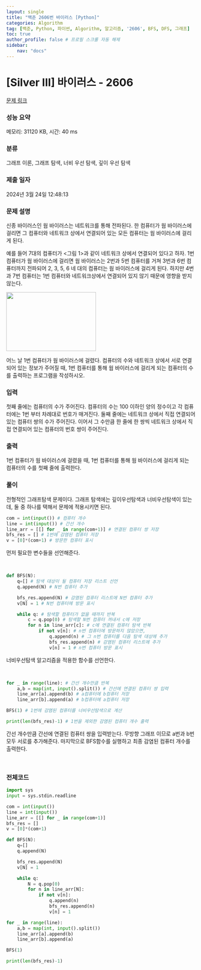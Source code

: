 ```yaml
---
layout: single
title: "백준 2606번 바이러스 [Python]"
categories: Algorithm
tag: [백준, Python, 파이썬, Algorithm, 알고리즘, '2606', BFS, DFS, 그래프]
toc: true
author_profile: false # 프로필 스크롤 자동 해제
sidebar:
    nav: "docs"
---
```


# [Silver III] 바이러스 - 2606 

[문제 링크](https://www.acmicpc.net/problem/2606) 

### 성능 요약

메모리: 31120 KB, 시간: 40 ms

### 분류

그래프 이론, 그래프 탐색, 너비 우선 탐색, 깊이 우선 탐색

### 제출 일자

2024년 3월 24일 12:48:13

### 문제 설명

<p>신종 바이러스인 웜 바이러스는 네트워크를 통해 전파된다. 한 컴퓨터가 웜 바이러스에 걸리면 그 컴퓨터와 네트워크 상에서 연결되어 있는 모든 컴퓨터는 웜 바이러스에 걸리게 된다.</p>

<p>예를 들어 7대의 컴퓨터가 <그림 1>과 같이 네트워크 상에서 연결되어 있다고 하자. 1번 컴퓨터가 웜 바이러스에 걸리면 웜 바이러스는 2번과 5번 컴퓨터를 거쳐 3번과 6번 컴퓨터까지 전파되어 2, 3, 5, 6 네 대의 컴퓨터는 웜 바이러스에 걸리게 된다. 하지만 4번과 7번 컴퓨터는 1번 컴퓨터와 네트워크상에서 연결되어 있지 않기 때문에 영향을 받지 않는다.</p>

<p><img alt="" src="https://www.acmicpc.net/upload/images/zmMEZZ8ioN6rhCdHmcIT4a7.png" style="width: 239px; height: 157px; "></p>

<p>어느 날 1번 컴퓨터가 웜 바이러스에 걸렸다. 컴퓨터의 수와 네트워크 상에서 서로 연결되어 있는 정보가 주어질 때, 1번 컴퓨터를 통해 웜 바이러스에 걸리게 되는 컴퓨터의 수를 출력하는 프로그램을 작성하시오.</p>

### 입력 

 <p>첫째 줄에는 컴퓨터의 수가 주어진다. 컴퓨터의 수는 100 이하인 양의 정수이고 각 컴퓨터에는 1번 부터 차례대로 번호가 매겨진다. 둘째 줄에는 네트워크 상에서 직접 연결되어 있는 컴퓨터 쌍의 수가 주어진다. 이어서 그 수만큼 한 줄에 한 쌍씩 네트워크 상에서 직접 연결되어 있는 컴퓨터의 번호 쌍이 주어진다.</p>

### 출력 

 <p>1번 컴퓨터가 웜 바이러스에 걸렸을 때, 1번 컴퓨터를 통해 웜 바이러스에 걸리게 되는 컴퓨터의 수를 첫째 줄에 출력한다.</p>

### 풀이
<p>전형적인 그래프탐색 문제이다. 그래프 탐색에는 깊이우선탐색과 너비우선탐색이 있는데, 둘 중 하나를 택해서 문제에 적용시키면 된다.</p>

~~~python
com = int(input()) # 컴퓨터 개수
line = int(input()) # 간선 개수
line_arr = [[] for _ in range(com+1)] # 연결된 컴퓨터 쌍 저장
bfs_res = [] # 1번에 감염된 컴퓨터 저장
v = [0]*(com+1) # 방문한 컴퓨터 표시
~~~
<p>먼저 필요한 변수들을 선언해준다. </p>
<br>

~~~python
def BFS(N):
    q=[] # 탐색 대상이 될 컴퓨터 저장 리스트 선언
    q.append(N) # N번 컴퓨터 추가

    bfs_res.append(N) # 감염된 컴퓨터 리스트에 N번 컴퓨터 추가
    v[N] = 1 # N번 컴퓨터에 방문 표시

    while q: # 탐색할 컴퓨터가 없을 때까지 반복
        c = q.pop(0) # 탐색할 N번 컴퓨터 꺼내서 c에 저장
        for n in line_arr[c]: # c에 연결된 컴퓨터 탐색 반복
            if not v[n]: # n번 컴퓨터에 방문하지 않았으면,
                q.append(n) # 그 n번 컴퓨터를 다음 탐색 대상에 추가
                bfs_res.append(n) # 감염된 컴퓨터 리스트에 추가
                v[n] = 1 # n번 컴퓨터 방문 표시
~~~
<p>너비우선탐색 알고리즘을 적용한 함수를 선언한다.</p>
<br>

~~~python
for _ in range(line): # 간선 개수만큼 반복
    a,b = map(int, input().split()) # 간선에 연결된 컴퓨터 쌍 입력
    line_arr[a].append(b) # a컴퓨터에 b컴퓨터 저장
    line_arr[b].append(a) # b컴퓨터에 a컴퓨터 저장

BFS(1) # 1번에 감염된 컴퓨터를 너비우선탐색으로 계산

print(len(bfs_res)-1) # 1번을 제외한 감염된 컴퓨터 개수 출력
~~~
<p>간선 개수만큼 간선에 연결된 컴퓨터 쌍을 입력받는다. 무방향 그래프 이므로 a번과 b번 모두 서로를 추가해준다. 마지막으로 BFS함수를 실행하고 최종 감염된 컴퓨터 개수를 출력한다.</p>
<br>

### 전체코드
~~~python
import sys
input = sys.stdin.readline

com = int(input())
line = int(input())
line_arr = [[] for _ in range(com+1)]
bfs_res = []
v = [0]*(com+1)

def BFS(N):
    q=[]
    q.append(N)

    bfs_res.append(N)
    v[N] = 1

    while q:
        N = q.pop(0)
        for n in line_arr[N]:
            if not v[n]:
                q.append(n)
                bfs_res.append(n)
                v[n] = 1

for _ in range(line):
    a,b = map(int, input().split())
    line_arr[a].append(b)
    line_arr[b].append(a)

BFS(1)

print(len(bfs_res)-1)
~~~